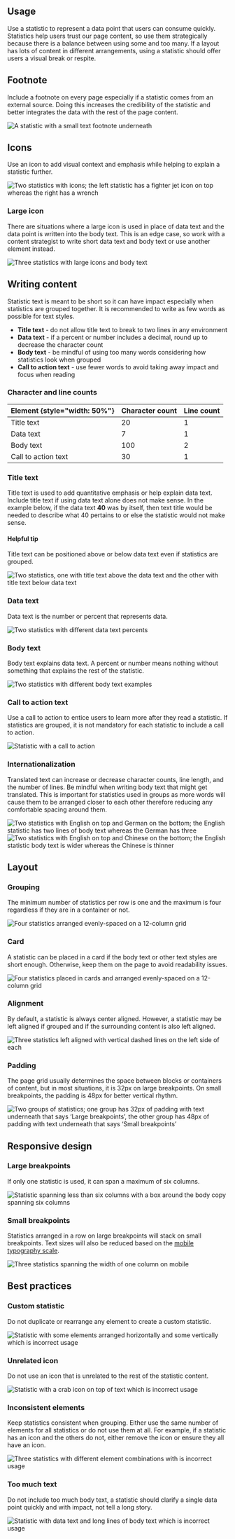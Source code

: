 ## Usage

Use a statistic to represent a data point that users can consume quickly. 
Statistics help users trust our page content, so use them strategically because 
there is a balance between using some and too many. If a layout has lots of 
content in different arrangements, using a statistic should offer users a visual 
break or respite.


## Footnote

Include a footnote on every page especially if a statistic comes from an 
external source. Doing this increases the credibility of the statistic and 
better integrates the data with the rest of the page content.

<uxdot-example width-adjustment="369px">
  <img src="{{ '../stat-footnote.png' | url }}" alt="A statistic with a small text footnote underneath">
</uxdot-example>


## Icons

Use an icon to add visual context and emphasis while helping to explain a 
statistic further.

<uxdot-example width-adjustment="800px">
  <img src="{{ '../stat-icon-regular.png' | url }}" alt="Two statistics with icons; the left statistic has a fighter jet icon on top whereas the right has a wrench">
</uxdot-example>


### Large icon

There are situations where a large icon is used in place of data text and the 
data point is written into the body text. This is an edge case, so work with a 
content strategist to write short data text and body text or use another element 
instead.

<uxdot-example width-adjustment="872px">
  <img src="{{ '../stat-icon-large.png' | url }}" alt="Three statistics with large icons and body text">
</uxdot-example>


## Writing content

Statistic text is meant to be short so it can have impact especially when 
statistics are grouped together. It is recommended to write as few words as 
possible for text styles.

- **Title text** - do not allow title text to break to two lines in any environment
- **Data text** - if a percent or number includes a decimal, round up to decrease the character count
- **Body text** - be mindful of using too many words considering how statistics look when grouped
- **Call to action text** - use fewer words to avoid taking away impact and focus when reading


### Character and line counts

<rh-table>
  <table>
    <thead>
      <tr>
        <th scope="col" data-label="Element">Element {style=&quot;width: 50%&quot;}</th>
        <th scope="col" data-label="Character count">Character count</th>
        <th scope="col" data-label="Line count">Line count</th>
      </tr>
    </thead>
    <tbody>
      <tr>
        <td data-label="Element">Title text</td>
        <td data-label="Character count">20</td>
        <td data-label="Line count">1</td>
      </tr>
      <tr>
        <td data-label="Element">Data text</td>
        <td data-label="Character count">7</td>
        <td data-label="Line count">1</td>
      </tr>
      <tr>
        <td data-label="Element">Body text</td>
        <td data-label="Character count">100</td>
        <td data-label="Line count">2</td>
      </tr>
      <tr>
        <td data-label="Element">Call to action text</td>
        <td data-label="Character count">30</td>
        <td data-label="Line count">1</td>
      </tr>
    </tbody>
  </table>
</rh-table>


### Title text

Title text is used to add quantitative emphasis or help explain data text. 
Include title text if using data text alone does not make sense. In the example 
below, if the data text **40** was by itself, then text title would 
be needed to describe what 40 pertains to or else the statistic would not make 
sense.

<rh-alert state="info">
  <h4 slot="title">Helpful tip</h4>
  <p>Title text can be positioned above or below data text even if statistics are grouped.</p>
</rh-alert>

<uxdot-example width-adjustment="760px">
  <img src="{{ '../stat-text-slot-title.png' | url }}" alt="Two statistics, one with title text above the data text and the other with title text below data text">
</uxdot-example>


### Data text

Data text is the number or percent that represents data.

<uxdot-example width-adjustment="760px">
  <img src="{{ '../stat-text-slot-data.png' | url }}" alt="Two statistics with different data text percents">
</uxdot-example>


### Body text

Body text explains data text. A percent or number means nothing without 
something that explains the rest of the statistic.

<uxdot-example width-adjustment="760px">
  <img src="{{ '../stat-text-slot-body.png' | url }}" alt="Two statistics with different body text examples">
</uxdot-example>


### Call to action text

Use a call to action to entice users to learn more after they read a statistic. 
If statistics are grouped, it is not mandatory for each statistic to include a 
call to action.

<uxdot-example width-adjustment="340px">
  <img src="{{ '../stat-text-slot-cta.png' | url }}" alt="Statistic with a call to action">
</uxdot-example>


### Internationalization

Translated text can increase or decrease character counts, line length, and the 
number of lines. Be mindful when writing body text that might get translated. 
This is important for statistics used in groups as more words will cause them to 
be arranged closer to each other therefore reducing any comfortable spacing 
around them.

<uxdot-example width-adjustment="348px">
  <img src="{{ '../stat-i18n-a.png' | url }}" alt="Two statistics with English on top and German on the bottom; the English statistic has two lines of body text whereas the German has three">
</uxdot-example>

<uxdot-example width-adjustment="516px">
  <img src="{{ '../stat-i18n-b.png' | url }}" alt="Two statistics with English on top and Chinese on the bottom; the English statistic body text is wider whereas the Chinese is thinner">
</uxdot-example>


## Layout

### Grouping

The minimum number of statistics per row is one and the maximum is four 
regardless if they are in a container or not.

<uxdot-example width-adjustment="1000px">
  <img src="{{ '../stat-layout-grouping.png' | url }}" alt="Four statistics arranged evenly-spaced on a 12-column grid">
</uxdot-example>


### Card

A statistic can be placed in a card if the body text or other text styles are 
short enough. Otherwise, keep them on the page to avoid readability issues.

<uxdot-example width-adjustment="1000px">
  <img src="{{ '../stat-layout-card.png' | url }}" alt="Four statistics placed in cards and arranged evenly-spaced on a 12-column grid">
</uxdot-example>


### Alignment

By default, a statistic is always center aligned. However, a statistic may be 
left aligned if grouped and if the surrounding content is also left aligned.

<uxdot-example width-adjustment="926px">
  <img src="{{ '../stat-layout-alignment.png' | url }}" alt="Three statistics left aligned with vertical dashed lines on the left side of each">
</uxdot-example>


### Padding

The page grid usually determines the space between blocks or containers of 
content, but in most situations, it is 32px on large breakpoints. On small 
breakpoints, the padding is 48px for better vertical rhythm.

<uxdot-example width-adjustment="1000px">
  <img src="{{ '../stat-layout-padding.png' | url }}" alt="Two groups of statistics; one group has 32px of padding with text underneath that says ‘Large breakpoints’, the other group has 48px of padding with text underneath that says ‘Small breakpoints’">
</uxdot-example>


## Responsive design

### Large breakpoints

If only one statistic is used, it can span a maximum of six columns.

<uxdot-example width-adjustment="1000px" variant="full" alignment="left" no-border>
  <img src="{{ '../stat-breakpoint-large.png' | url }}" alt="Statistic spanning less than six columns with a box around the body copy spanning six columns">
</uxdot-example>


### Small breakpoints

Statistics arranged in a row on large breakpoints will stack on small
breakpoints. Text sizes will also be reduced based on the [mobile
typography scale](https://ux.redhat.com/foundations/typography/).

<uxdot-example width-adjustment="360px" variant="full" alignment="left" no-border>
  <img src="{{ '../stat-breakpoint-small.png' | url }}" alt="Three statistics spanning the width of one column on mobile">
</uxdot-example>


## Best practices

### Custom statistic

Do not duplicate or rearrange any element to create a custom statistic.

<uxdot-example width-adjustment="452px" danger>
  <img src="{{ '../stat-best-practice-1.png' | url }}" alt="Statistic with some elements arranged horizontally and some vertically which is incorrect usage">
</uxdot-example>


### Unrelated icon

Do not use an icon that is unrelated to the rest of the statistic content.

<uxdot-example width-adjustment="452px" danger>
  <img src="{{ '../stat-best-practice-2.png' | url }}" alt="Statistic with a crab icon on top of text which is incorrect usage">
</uxdot-example>


### Inconsistent elements
Keep statistics consistent when grouping. Either use the same number of elements 
for all statistics or do not use them at all. For example, if a statistic has an 
icon and the others do not, either remove the icon or ensure they all have an 
icon.

<uxdot-example width-adjustment="872px" danger>
  <img src="{{ '../stat-best-practice-3.png' | url }}" alt="Three statistics with different element combinations with is incorrect usage">
</uxdot-example>


### Too much text
Do not include too much body text, a statistic should clarify a single data 
point quickly and with impact, not tell a long story.

<uxdot-example width-adjustment="476px" danger>
  <img src="{{ '../stat-best-practice-4.png' | url }}" alt="Statistic with data text and long lines of body text which is incorrect usage">
</uxdot-example>
